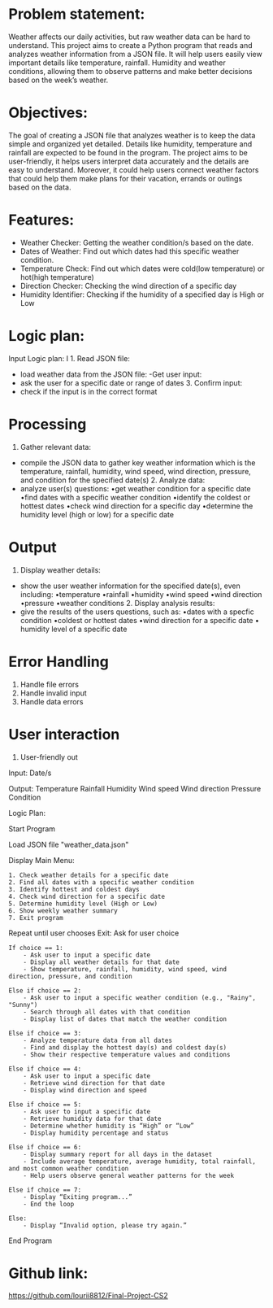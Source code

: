 # Problem statement:

Weather affects our daily activities, but raw weather data can be hard to understand. This project aims to create a Python program that reads and analyzes weather information from a JSON file. It will help users easily view important details like temperature, rainfall. Humidity and weather conditions, allowing them to observe patterns and make better decisions based on the week’s weather.

# Objectives:

The goal of creating a JSON file that analyzes weather is to keep the data simple and organized yet detailed. Details like humidity, temperature and rainfall are expected to be found in the program. The project aims to be user-friendly, it helps users interpret data accurately and the details are easy to understand. Moreover, it could help users connect weather factors that could help them make plans for their vacation, errands or outings based on  the data.

# Features:
 
- Weather Checker: Getting the weather condition/s based on the date.
- Dates of Weather: Find out which dates had this specific weather condition.
- Temperature Check: Find out which dates were cold(low temperature) or hot(high temperature)
- Direction Checker: Checking the wind direction of a specific day
- Humidity Identifier: Checking if the humidity of a specified day is High or Low

# Logic plan:
Input  Logic plan:
I  1.   Read JSON file:
- load weather data from the JSON file:
-Get user input:
- ask the user for a specific date or range of dates
  3.   Confirm input:
- check if the input is in the correct format

# Processing
  1.   Gather relevant data:
- compile the JSON data to gather key weather information which is the temperature, rainfall, humidity, wind speed, wind direction, pressure, and condition for the specified date(s)
  2.   Analyze data:
- analyze user(s) questions:
•get weather condition for a specific date
•find dates with a specific weather condition
•identify the coldest or hottest dates
•check wind direction for a specific day
•determine the humidity level (high or low) for a specific date

# Output
  1.   Display weather details:
- show the user weather information for the specified date(s), even including:
•temperature
•rainfall
•humidity
•wind speed 
•wind direction
•pressure
•weather conditions
  2.   Display analysis results:
- give the results of the users questions, such as:
•dates with a specfic condition
•coldest or hottest dates
•wind direction for a specific date
• humidity level of a specific date

# Error Handling
  1.   Handle file errors
  2.   Handle invalid input
  3.   Handle data errors

# User interaction
  1.   User-friendly out


Input:
Date/s

Output:
Temperature
Rainfall
Humidity
Wind speed
Wind direction
Pressure
Condition

Logic Plan:

Start Program

Load JSON file "weather_data.json"

Display Main Menu:

    1. Check weather details for a specific date
    2. Find all dates with a specific weather condition
    3. Identify hottest and coldest days
    4. Check wind direction for a specific date
    5. Determine humidity level (High or Low)
    6. Show weekly weather summary
    7. Exit program

Repeat until user chooses Exit:
    Ask for user choice
```
If choice == 1:
    - Ask user to input a specific date
    - Display all weather details for that date
    - Show temperature, rainfall, humidity, wind speed, wind direction, pressure, and condition

Else if choice == 2:
    - Ask user to input a specific weather condition (e.g., "Rainy", "Sunny")
    - Search through all dates with that condition
    - Display list of dates that match the weather condition

Else if choice == 3:
    - Analyze temperature data from all dates
    - Find and display the hottest day(s) and coldest day(s)
    - Show their respective temperature values and conditions

Else if choice == 4:
    - Ask user to input a specific date
    - Retrieve wind direction for that date
    - Display wind direction and speed

Else if choice == 5:
    - Ask user to input a specific date
    - Retrieve humidity data for that date
    - Determine whether humidity is “High” or “Low”
    - Display humidity percentage and status

Else if choice == 6:
    - Display summary report for all days in the dataset
    - Include average temperature, average humidity, total rainfall, and most common weather condition
    - Help users observe general weather patterns for the week

Else if choice == 7:
    - Display “Exiting program...”
    - End the loop

Else:
    - Display “Invalid option, please try again.”
```
End Program
# Github link:
https://github.com/lourii8812/Final-Project-CS2
